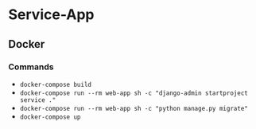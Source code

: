 # Service-App

## Docker
### Commands
- `docker-compose build`
- `docker-compose run --rm web-app sh -c "django-admin startproject service ."`
- `docker-compose run --rm web-app sh -c "python manage.py migrate"`
- `docker-compose up`